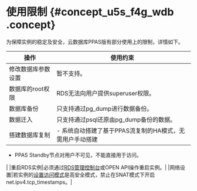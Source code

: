# 使用限制 {#concept_u5s_f4g_wdb .concept}

为保障实例的稳定及安全，云数据库PPAS版有部分使用上的限制，详情如下。

|操作|使用约束|
|--|----|
|修改数据库参数设置|暂不支持。|
|数据库的root权限|RDS无法向用户提供superuser权限。|
|数据库备份|只支持通过pg\_dump进行数据备份。|
|数据迁入|只支持通过psql还原由pg\_dump备份的数据。|
|搭建数据库复制| -   系统自动搭建了基于PPAS流复制的HA模式，无需用户手动搭建
-   PPAS Standby节点对用户不可见，不能直接用于访问。

 |
|重启RDS实例|必须通过[RDS管理控制台](https://rds.console.aliyun.com/)或OPEN API操作重启实例。|
|网络设置|若实例的[设置访问模式](../intl.zh-CN/用户指南/网络管理/设置访问模式.md#)是高安全模式，禁止在SNAT模式下开启net.ipv4.tcp\_timestamps。|

